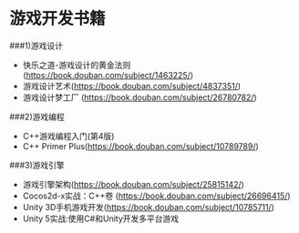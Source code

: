 # 游戏开发书籍

###1)游戏设计
* 快乐之道-游戏设计的黄金法则(https://book.douban.com/subject/1463225/)
* 游戏设计艺术(https://book.douban.com/subject/4837351/)
* 游戏设计梦工厂 (https://book.douban.com/subject/26780782/)


###2)游戏编程
* C++游戏编程入门(第4版) 
* C++ Primer Plus(https://book.douban.com/subject/10789789/)

###3)游戏引擎
* 游戏引擎架构(https://book.douban.com/subject/25815142/)
* Cocos2d-x实战：C++卷 (https://book.douban.com/subject/26696415/)
* Unity 3D手机游戏开发(https://book.douban.com/subject/10785711/)
* Unity 5实战:使用C#和Unity开发多平台游戏
